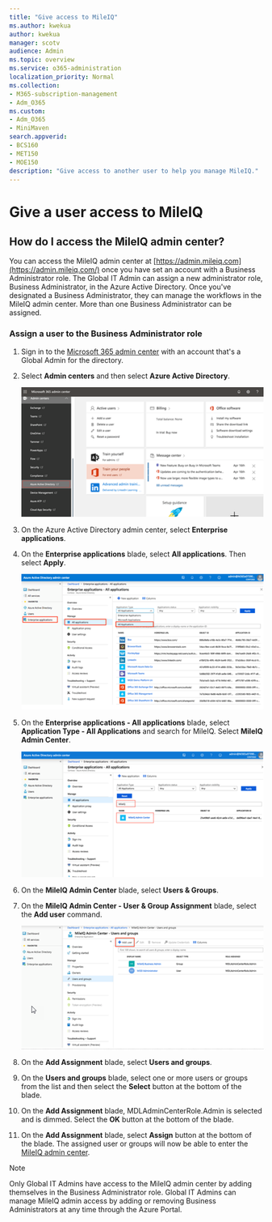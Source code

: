 ```yaml
---
title: "Give access to MileIQ"
ms.author: kwekua
author: kwekua
manager: scotv
audience: Admin
ms.topic: overview
ms.service: o365-administration
localization_priority: Normal
ms.collection: 
- M365-subscription-management 
- Adm_O365
ms.custom:
- Adm_O365
- MiniMaven
search.appverid:
- BCS160
- MET150
- MOE150
description: "Give access to another user to help you manage MileIQ."
---
```


# Give a user access to MileIQ

## How do I access the MileIQ admin center?

You can access the MileIQ admin center at [https://admin.mileiq.com](https://admin.mileiq.com/) once you have set an account with a Business Administrator role. The Global IT Admin can assign a new administrator role, Business Administrator, in the Azure Active Directory. Once you've designated a Business Administrator, they can manage the workflows in the MileIQ admin center. More than one Business Administrator can be assigned.

### Assign a user to the Business Administrator role

1. Sign in to the [Microsoft 365 admin center](https://admin.microsoft.com/) with an account that's a Global Admin for the directory.
2. Select **Admin centers** and then select **Azure Active Directory**. 

    ![Azure Active Directory](media/mileiq-azure-active-directory.png)

3. On the Azure Active Directory admin center, select **Enterprise applications**.
4. On the **Enterprise applications** blade, select **All applications**. Then select **Apply**.

    ![Enterprise applications all applications](media/mileiq-enterprise-applications-all.png)

5. On the **Enterprise applications - All applications** blade, select **Application Type - All Applications** and search for MileIQ. Select **MileIQ Admin Center**.  

     ![Select MileIQ admin center](media/mileiq-admin-center.png)

6. On the **MileIQ Admin Center** blade, select **Users & Groups**.  
7. On the **MileIQ Admin Center - User & Group Assignment** blade, select the **Add user** command.

     ![Add user](media/mileiq-add-user.png)

8. On the **Add Assignment** blade, select **Users and groups**.  
9. On the **Users and groups** blade, select one or more users or groups from the list and then select the **Select** button at the bottom of the blade. 
10. On the **Add Assignment** blade, MDLAdminCenterRole.Admin is selected and is dimmed. Select the **OK** button at the bottom of the blade. 
11. On the **Add Assignment** blade, select **Assign** button at the bottom of the blade. The assigned user or groups will now be able to enter the [MileIQ admin center](https://admin.mileiq.com).  

> [!NOTE]
> Only Global IT Admins have access to the MileIQ admin center by adding themselves in the Business Administrator role. Global IT Admins can manage MileIQ admin access by adding or removing Business Administrators at any time through the Azure Portal.
